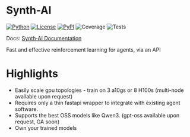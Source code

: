 # Synth-AI

[![Python](https://img.shields.io/badge/python-3.11+-blue)](https://www.python.org/)
[![License](https://img.shields.io/badge/license-MIT-green)](LICENSE)
[![PyPI](https://img.shields.io/badge/PyPI-0.2.4.dev8-orange)](https://pypi.org/project/synth-ai/)
![Coverage](https://img.shields.io/badge/coverage-0.0%25-red)
![Tests](https://img.shields.io/badge/tests-17%2F17%20passing-brightgreen)

Docs: [Synth‑AI Documentation](https://docs.usesynth.ai/synth-ai/introduction)

Fast and effective reinforcement learning for agents, via an API

# Highlights

- Easily scale gpu topologies - train on 3 a10gs or 8 H100s (multi-node available upon request)
- Requires only a thin fastapi wrapper to integrate with existing agent software.
- Supports the best OSS models like Qwen3. (gpt-oss available upon request, GA soon)
- Own your trained models
